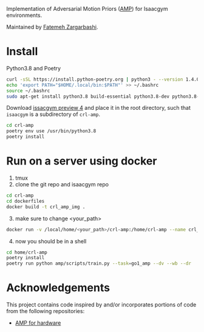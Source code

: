 Implementation of Adversarial Motion Priors ([AMP](https://arxiv.org/abs/2104.02180)) for Isaacgym environments.

Maintained by [Fatemeh Zargarbashi](mailto:fatemeh.zargarbashi@inf.ethz.ch).

# Install

Python3.8 and Poetry
```bash
curl -sSL https://install.python-poetry.org | python3 - --version 1.4.0
echo 'export PATH="$HOME/.local/bin:$PATH"' >> ~/.bashrc
source ~/.bashrc 
sudo apt-get install python3.8 build-essential python3.8-dev python3.8-distutils 
```
Download [issacgym preview 4](https://developer.nvidia.com/isaac-gym/download) and place it in the root directory, such that `isaacgym` is a subdirectory of `crl-amp`.

```bash
cd crl-amp
poetry env use /usr/bin/python3.8
poetry install
```

# Run on a server using docker
1. tmux
2. clone the git repo and isaacgym repo
```bash
cd crl-amp
cd dockerfiles
docker build -t crl_amp_img .
```
3. make sure to change <your_path>
```bash
docker run -v /local/home/<your_path>/crl-amp:/home/crl-amp --name crl_amp --runtime=nvidia --gpus "device=1" -it crl_amp_img bash
```

4. now you should be in a shell
```bash
cd home/crl-amp
poetry install
poetry run python amp/scripts/train.py --task=go1_amp --dv --wb --dr
```

# Acknowledgements

This project contains code inspired by and/or incorporates portions of code from the following repositories:
- [AMP for hardware](https://github.com/Alescontrela/AMP_for_hardware)
